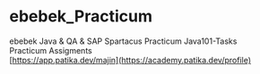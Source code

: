 # ebebek_Practicum
ebebek Java &amp; QA &amp; SAP Spartacus Practicum Java101-Tasks <br>
Practicum Assigments <br>
[https://app.patika.dev/majin](https://academy.patika.dev/profile)
